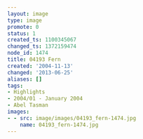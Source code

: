```yaml
---
layout: image
type: image
promote: 0
status: 1
created_ts: 1100345067
changed_ts: 1372159474
node_id: 1474
title: 04193 Fern
created: '2004-11-13'
changed: '2013-06-25'
aliases: []
tags:
- Highlights
- 2004/01 - January 2004
- Abel Tasman
images:
- - src: image/images/04193_fern-1474.jpg
    name: 04193_fern-1474.jpg
---
```


